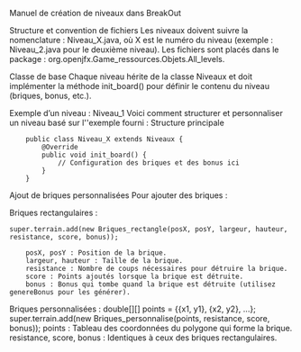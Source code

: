 Manuel de création de niveaux dans BreakOut

Structure et convention de fichiers
Les niveaux doivent suivre la nomenclature : Niveau_X.java, où X est le numéro du niveau (exemple : Niveau_2.java pour le deuxième niveau).
Les fichiers sont placés dans le package : org.openjfx.Game_ressources.Objets.All_levels.


Classe de base
    Chaque niveau hérite de la classe Niveaux et doit implémenter la méthode init_board() pour définir le contenu du niveau (briques, bonus, etc.).

Exemple d’un niveau : Niveau_1
    Voici comment structurer et personnaliser un niveau basé sur l''exemple fourni :
        Structure principale

        public class Niveau_X extends Niveaux {
            @Override
            public void init_board() {
                // Configuration des briques et des bonus ici
            }
        }


Ajout de briques personnalisées
Pour ajouter des briques :

Briques rectangulaires :

    super.terrain.add(new Briques_rectangle(posX, posY, largeur, hauteur, resistance, score, bonus));

        posX, posY : Position de la brique.
        largeur, hauteur : Taille de la brique.
        resistance : Nombre de coups nécessaires pour détruire la brique.
        score : Points ajoutés lorsque la brique est détruite.
        bonus : Bonus qui tombe quand la brique est détruite (utilisez genereBonus pour les générer).

Briques personnalisées :
    double[][] points = {{x1, y1}, {x2, y2}, ...};
    super.terrain.add(new Briques_personnalise(points, resistance, score, bonus));
    points : Tableau des coordonnées du polygone qui forme la brique.
    resistance, score, bonus : Identiques à ceux des briques rectangulaires.